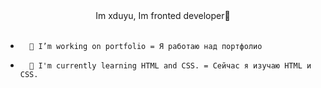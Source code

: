 <div align="center">Im xduyu, Im fronted developer🎃</div> <br> 
  

-       🐧 I’m working on portfolio = Я работаю над портфолио   
  

-       🌱 I'm currently learning HTML and CSS. = Сейчас я изучаю HTML и CSS.    




<br/>  


